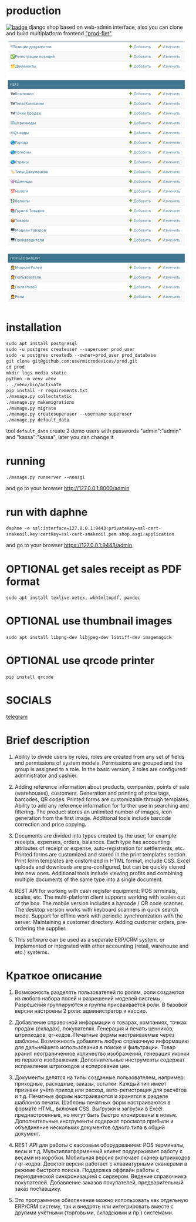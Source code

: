 # production
[![badge](https://img.shields.io/badge/license-MIT-blue)](https://github.com/usermicrodevices/prod/blob/main/LICENSE)
django shop based on web-admin interface, also you can clone and
build multiplatform frontend ["prod-flet"](https://github.com/usermicrodevices/prod-flet/)

![image](./screen.png "main screen")

# installation
```
sudo apt install postgresql
sudo -u postgres createuser --superuser prod_user
sudo -u postgres createdb --owner=prod_user prod_database
git clone git@github.com:usermicrodevices/prod.git
cd prod
mkdir logs media static
python -m venv venv
. ./venv/bin/activate
pip install -r requirements.txt
./manage.py collectstatic
./manage.py makemigrations
./manage.py migrate
./manage.py createsuperuser --username superuser
./manage.py default_data
```
tool ```default_data``` create 2 demo users with passwords "admin":"admin" and "kassa":"kassa", later you can change it

# running
```
./manage.py runserver --noasgi
```
and go to your browser http://127.0.0.1:8000/admin

# run with daphne
```
daphne -e ssl:interface=127.0.0.1:9443:privateKey=ssl-cert-snakeoil.key:certKey=ssl-cert-snakeoil.pem shop.asgi:application
```
and go to your browser https://127.0.0.1:9443/admin

# OPTIONAL get sales receipt as PDF format
```
sudo apt install texlive-xetex, wkhtmltopdf, pandoc
```

# OPTIONAL use thumbnail images
```
sudo apt install libpng-dev libjpeg-dev libtiff-dev imagemagick
```

# OPTIONAL use qrcode printer
```
pip install qrcode
```

# SOCIALS
[telegram](https://t.me/github_prod)


# Brief description

1. Ability to divide users by roles,
roles are created from any set of fields and permissions of system models.
Permissions are grouped and the group is assigned to a role.
In the basic version, 2 roles are configured: administrator and cashier.

2. Adding reference information about products, companies, points of sale (warehouses), customers.
Generation and printing of price tags, barcodes, QR codes. Printed forms are customizable through templates.
Ability to add any reference information for further use in searching and filtering.
The product stores an unlimited number of images, icon generation from the first image.
Additional tools include barcode correction and price copying.

3. Documents are divided into types created by the user, for example: receipts, expenses, orders, balances.
Each type has accounting attributes of receipt or expense, auto-registration for settlements, etc.
Printed forms are customized and stored in the print templates section.
Print form templates are customized in HTML format, include CSS.
Excel uploads and downloads are pre-configured, but can be quickly cloned into new ones.
Additional tools include viewing profits and combining multiple documents of the same type into a single document.

4. REST API for working with cash register equipment: POS terminals, scales, etc.
The multi-platform client supports working with scales out of the box.
The mobile version includes a barcode / QR code scanner.
The desktop version works with keyboard scanners in quick search mode.
Support for offline work with periodic synchronization with the server.
Maintaining a customer directory.
Adding customer orders, pre-ordering the supplier.

5. This software can be used as a separate ERP/CRM system,
or implemented or integrated with other accounting (retail, warehouse and etc.) systems.

# Краткое описание

1. Возможность разделять пользователей по ролям,
роли создаются из любого набора полей и разрешений моделей системы.
Разрешения группируются и группа присваивается роли.
В базовой версии настроены 2 роли: администратор и кассир.

2. Добавление справочной информации о товарах, компаниях, точках продаж (складах), покупателях.
Генерация и печать ценников, штрихкодов, qr-кодов. Печатные формы настраиваемые через шаблоны.
Возможность добавлять любую справочную информацию для дальнейшего использования в поиске и фильтрации.
Товар хранит неограниченное количество изображений, генерация иконки из первого изображения.
Дополнительные инструменты содержат исправление штрихкодов и копирование цен.

3. Документы делятся на типы созданные пользователем, например: приходные, расходные, заказы, остатки.
Каждый тип имеет признаки учёта приход или расход, авто-регистрация для расчётов и т.д.
Печатные формы настраиваются и хранятся в разделе шаблонов печати.
Шаблоны печатных форм настраиваются в формате HTML, включая CSS.
Выгрузки и загрузки в Excel преднастроенные, но могут быть быстро клонированы в новые.
Дополнительные инструменты содержат просмотр прибыли и объединение нескольких документов одного типа в общий документ.

4. REST API для работы с кассовым оборудованием: POS терминалы, весы и т.д.
Мультиплатформенный клиент поддерживает работу с весами из коробки.
Мобильная версия включает сканер штрихкодов / qr-кодов.
Десктоп версия работает с клавиатурными сканерами в режиме быстрого поиска.
Поддержка оффлайн работы с периодической синхронизацией с сервером.
Ведение справочника покупателей.
Добавление заказов покупателей, предварительный заказ поставщику.

5. Это программное обеспечение можно использовать как отдельную ERP/CRM систему,
так и внедрять или интегрировать вместе с другими учётными (торговыми, складскими и пр.) системами.
